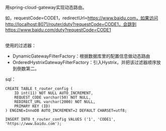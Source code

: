 用spring-cloud-gateway实现动态路由。    

如，requestCode=CODE1，redirectUrl=https://www.baidu.com，如果访问http://localhost:8071/router/duty?requestCode=CODE1，会跳到https://www.baidu.com/duty?requestCode=CODE1

​        
使用的过滤器：

- DynamicGatewayFilterFactory：根据数据库里的配置信息做动态路由
- OrderedHystrixGatewayFilterFactory：引入Hystrix，并把该过滤器顺序放到倒数第二。
​    

sql：

```mysql
CREATE TABLE t_router_config (
    ID int(11) NOT NULL AUTO_INCREMENT,
    REQUEST_CODE varchar(50) NOT NULL,
    REDIRECT_URL varchar(2000) NOT NULL,
    PRIMARY KEY (ID)
) ENGINE=InnoDB AUTO_INCREMENT=2 DEFAULT CHARSET=utf8;

INSERT INTO t_router_config VALUES ('1', 'CODE1', 'https://www.baidu.com');
```


